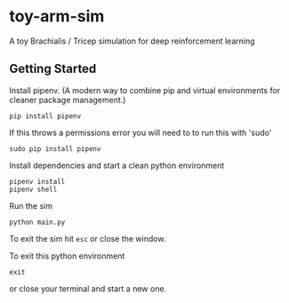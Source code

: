 # toy-arm-sim
A toy Brachialis / Tricep simulation for deep reinforcement learning

## Getting Started

Install pipenv. (A modern way to combine pip and virtual environments for cleaner package management.)

```
pip install pipenv
```

If this throws a permissions error you will need to to run this with 'sudo'

```
sudo pip install pipenv
```

Install dependencies and start a clean python environment

```
pipenv install
pipenv shell
```

Run the sim

```
python main.py
```


To exit the sim hit `esc` or close the window.

To exit this python environment

```
exit
```

or close your terminal and start a new one.